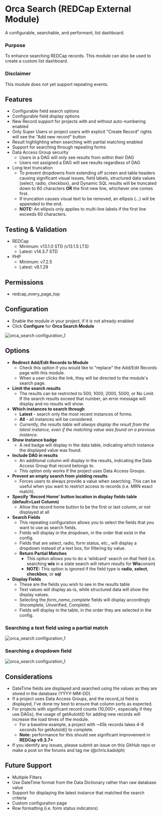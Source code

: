 # Orca Search (REDCap External Module)

A configurable, searchable, and performant, list dashboard.

### Purpose

To enhance searching REDCap records.  This module can also be used to create a custom list dashboard.

### Disclaimer

This module does not yet support repeating events.

## Features

- Configurable field search options
- Configurable field display options
- New Record support for projects with and without auto-numbering enabled
- Only Super Users or project users with explicit "Create Record" rights will see the "Add new record" button
- Result highlighting when searching with partial matching enabled
- Support for searching through repeating forms
- Data Access Group security
  - Users in a DAG will only see results from within their DAG
  - Users not assigned a DAG will see results regardless of DAG
- Long text truncation
  - To prevent dropdowns from extending off screen and table headers causing significant visual issues, field labels, structured data values (select, radio, checkbox), and Dynamic SQL results will be truncated down to 60 characters **OR** the first new line, whichever one comes first.
  - If truncation causes visual text to be removed, an ellipsis (...) will be appended to the end.
  - **NOTE:** An ellipsis only applies to multi-line labels if the first line exceeds 60 characters.

## Testing & Validation

- REDCap
  - Minimum: v13.1.0 STD (v13.1.5 LTS)
  - Latest:  v14.3.7 STD
- PHP
  - Minimum: v7.2.5
  - Latest:  v8.1.29

## Permissions

- redcap_every_page_top

## Configuration

- Enable the module in your project, if it is not already enabled
- Click **Configure** for **Orca Search Module**

![orca_search configuration_1](imgs/os_config_1.PNG)

## Options

- **Redirect Add/Edit Records to Module**
  - Check this option if you would like to "replace" the Add/Edit Records page with this module.
  - When a user clicks the link, they will be directed to the module's search page. 
- **Limit the search results**
  - The results can be restricted to 500, 1000, 2000, 5000, or No Limit.  If the search results exceed that number, an error message will display and no results will show.
- **Which instances to search through**
  - **Latest** - search only the most recent instances of forms.
  - **All** - all instances will be considered.
  - *Currently, the results table will always display the result from the latest instance, even if the matching value was found on a previous instance.* 
- **Show instance badge**
  - A red badge will display in the data table, indicating which instance the displayed value was found.
- **Include DAG in results**
  - An additional column will display in the results, indicating the Data Access Group that record belongs to.
  - This option only works if the project uses Data Access Groups.
- **Prevent an empty search from yielding results**
  - Forces users to always provide a value when searching.  This can be useful when you want to restrict access to records (i.e. MRN exact match).
- **Specify 'Record Home' button location in display fields table (default=Last Column)**
  - Allow the record home button to be the first or last column, or not displayed at all
- **Search Fields**
  - This repeating configuration allows you to select the fields that you want to use as search fields.
  - Fields will display in the dropdown, in the order that exist in the config.
  - Fields that are select, radio, form status, etc., will display a dropdown instead of a text box, for filtering by value.
  - **Return Partial Matches**
    - This option allows you to do a 'wildcard' search on that field (i.e. searching **wis** in a state search will return results for **Wis**consin)
    - **NOTE:** This option is ignored if the field type is **radio**, **select**, **checkbox**, or **sql**
- **Display Fields**
  - These are the fields you wish to see in the results table
  - Text values will display as-is, while structured data will show the display values.
  - Selecting the *form_name_complete* fields will display accordingly (Incomplete, Unverified, Complete).
  - Fields will display in the table, in the order they are selected in the config.

### Searching a text field using a partial match
![orca_search configuration_1](imgs/os_dashboard_search_partial.PNG)

### Searching a dropdown field
![orca_search configuration_1](imgs/os_dashboard_search_structured.PNG)

## Considerations

- DateTime fields are displayed and searched using the values as they are stored in the database (YYYY-MM-DD).
- If a project uses Data Access Groups, and the record_id field is displayed, I've done my best to ensure that column sorts as expected.
- For projects with significant record counts (10,000+, especially if they use DAGs), the usage of getAutoId() for adding new records will increase the load times of the module.
  - For a baseline example, a project with ~45k records takes 4-8 seconds for getAutoId() to complete.
  - **Note:** performance for this should see significant improvement in **REDCap v9.3.7+**
- If you identify any issues, please submit an issue on this GitHub repo or make a post on the forums and tag me (@chris.kadolph)

## Future Support

- Multiple Filters
- Use DateTime format from the Data Dictionary rather than raw database value 
- Support for displaying the latest instance that matched the search criteria
- Custom configuration page
- Row formatting (i.e. form status indicators)